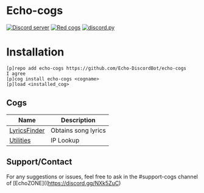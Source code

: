 # Echo-cogs

[![Discord server](https://discordapp.com/api/guilds/513539088784293908/embed.png)](https://discord.gg/NXk5ZuC)
[![Red cogs](https://img.shields.io/badge/Red--DiscordBot-cogs-red.svg)](https://github.com/Cog-Creators/Red-DiscordBot/tree/V3/develop)
[![discord.py](https://img.shields.io/badge/discord-py-blue.svg)](https://github.com/Rapptz/discord.py)


# Installation

```
[p]repo add echo-cogs https://github.com/Echo-DiscordBot/echo-cogs
I agree
[p]cog install echo-cogs <cogname>
[p]load <installed_cog>
```

## Cogs

| Name | Description |
| ---- | ----------- |
| [LyricsFinder](https://github.com/Echo-DiscordBot/echo-cogs/tree/main/lyricsfinder) | Obtains song lyrics |
| [Utilities](https://github.com/Echo-DiscordBot/echo-cogs/tree/main/utilities) | IP Lookup |

## Support/Contact
For any suggestions or issues, feel free to ask in the #support-cogs channel of [EchoZONE]((https://discord.gg/NXk5ZuC)

